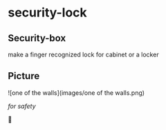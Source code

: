 # security-lock


## Security-box 

make a finger recognized lock for cabinet or a locker


## Picture
![one of the walls](images/one of the walls.png)


*for safety*

:rocket:


